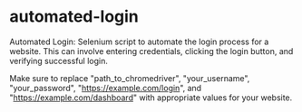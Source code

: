 # automated-login
Automated Login:  Selenium script to automate the login process for a website. This can involve entering credentials, clicking the login button, and verifying successful login.

Make sure to replace "path_to_chromedriver", "your_username", "your_password", "https://example.com/login", and "https://example.com/dashboard" with appropriate values for your website.
